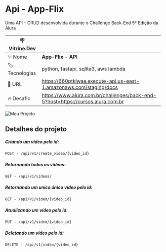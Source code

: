 # Api - App-Flix

Uma API - CRUD desenvolvida durante o Challenge Back-End 5° Edição da Alura

| :placard: Vitrine.Dev |     |
| -------------  | --- |
| :sparkles: Nome        | **App-Flix - API**
| :label: Tecnologias | python, fastapi, sqlite3, aws lambda
| :rocket: URL         | https://660ptklwaa.execute-api.us-east-1.amazonaws.com/staging/docs
| :fire: Desafio     | https://www.alura.com.br/challenges/back-end-5?host=https://cursos.alura.com.br

<!-- Inserir imagem com a #vitrinedev ao final do link -->
![Meu Projeto](https://user-images.githubusercontent.com/40746318/198572074-0f1ad84f-f9d6-4acb-8134-a338ef791fda.png#vitrinedev)

## Detalhes do projeto

##### Criando um vídeo pelo id:

`POST - /api/v1/create_video/{video_id}`

##### Retornando todos os vídeos:

`GET - /api/v1/videos/`

##### Retornando um unico único vídeo pelo id:

`GET - /api/v1/video/{video_id}`

##### Atualizando um vídeo pelo id:

`PUT - /api/v1/video/{video_id}`

##### Deletando um vídeo pelo id:

`DELETE - /api/v1/video/{video_id}`
